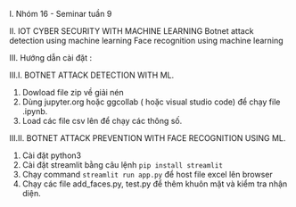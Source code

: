 I. Nhóm 16 - Seminar tuần 9

II. IOT CYBER SECURITY WITH MACHINE LEARNING
	Botnet attack detection using machine learning
	Face recognition using machine learning

III. Hướng dẫn cài đặt :


III.I.  BOTNET ATTACK DETECTION WITH ML.
1. Dowload file zip về giải nén
2. Dùng jupyter.org hoặc ggcollab ( hoặc visual studio code) để chạy file .ipynb.
3. Load các file csv lên để chạy các thông số.


III.II. BOTNET ATTACK PREVENTION WITH FACE RECOGNITION USING ML.
1.  Cài đặt python3
2.  Cài đặt streamlit bằng câu lệnh `pip install streamlit`
3.  Chạy command `streamlit run app.py` để host file excel lên browser
4.  Chạy các file add_faces.py, test.py để thêm khuôn mặt và kiểm tra nhận diện. 